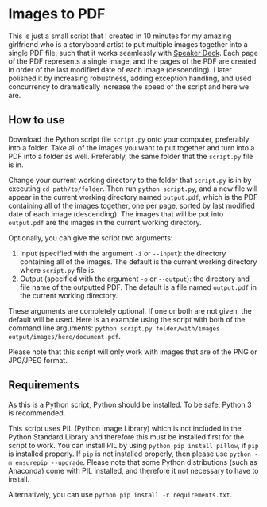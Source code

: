 # Images to PDF

This is just a small script that I created in 10 minutes for my amazing girlfriend who is a storyboard artist to put multiple images together into a single PDF file, such that it works seamlessly with [Speaker Deck](https://speakerdeck.com/). Each page of the PDF represents a single image, and the pages of the PDF are created in order of the last modified date of each image (descending). I later polished it by increasing robustness, adding exception handling, and used concurrency to dramatically increase the speed of the script and here we are.

## How to use

Download the Python script file `script.py` onto your computer, preferably into a folder. Take all of the images you want to put together and turn into a PDF into a folder as well. Preferably, the same folder that the `script.py` file is in.

Change your current working directory to the folder that `script.py` is in by executing `cd path/to/folder`. Then run `python script.py`, and a new file will appear in the current working directory named `output.pdf`, which is the PDF containing all of the images together, one per page, sorted by last modified date of each image (descending). The images that will be put into `output.pdf` are the images in the current working directory.

Optionally, you can give the script two arguments:
1. Input (specified with the argument `-i` or `--input`): the directory containing all of the images. The default is the current working directory where `script.py` file is.
2. Output (specified with the argument `-o` or `--output`): the directory and file name of the outputted PDF. The default is a file named `output.pdf` in the current working directory.

These arguments are completely optional. If one or both are not given, the default will be used. Here is an example using the script with both of the command line arguments: `python script.py folder/with/images output/images/here/document.pdf`.

Please note that this script will only work with images that are of the PNG or JPG/JPEG format.

## Requirements

As this is a Python script, Python should be installed. To be safe, Python 3 is recommended.

This script uses PIL (Python Image Library) which is not included in the Python Standard Library and therefore this must be installed first for the script to work. You can install PIL by using `python pip install pillow`, if `pip` is installed properly. If `pip` is not installed properly, then please use `python -m ensurepip --upgrade`. Please note that some Python distributions (such as Anaconda) come with PIL installed, and therefore it not necessary to have to install.

Alternatively, you can use `python pip install -r requirements.txt`.
